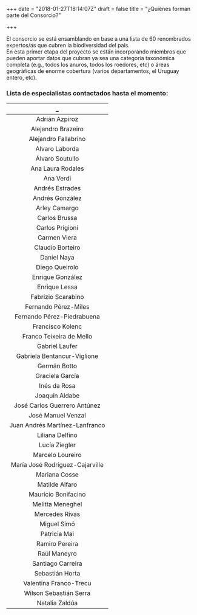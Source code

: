 +++
date = "2018-01-27T18:14:07Z"
draft = false
title = "¿Quiénes forman parte del Consorcio?"

+++

El consorcio se está ensamblando en base a una lista de 60 renombrados expertos/as que cubren la biodiversidad del país.
<br />
En esta primer etapa del proyecto se están incorporando miembros que pueden aportar datos que cubran ya sea una categoría taxonómica completa (e.g., todos los anuros, todos los roedores, etc) o áreas geográficas de enorme cobertura (varios departamentos, el Uruguay entero, etc). 
<br />

### Lista de especialistas contactados hasta el momento:


| **_** |
|:-------------------------------:|
| Adrián Azpiroz |
| Alejandro Brazeiro |
| Alejandro Fallabrino |
| Alvaro Laborda |
| Álvaro Soutullo |
| Ana Laura Rodales |
| Ana Verdi |
| Andrés Estrades |
| Andrés González |
| Arley Camargo |
| Carlos Brussa |
| Carlos Prigioni |
| Carmen Viera |
| Claudio Borteiro |
| Daniel Naya |
| Diego Queirolo |
| Enrique González |
| Enrique Lessa |
| Fabrizio Scarabino |
| Fernando Pérez-Miles |
| Fernando Pérez-Piedrabuena |
| Francisco Kolenc |
| Franco Teixeira de Mello |
| Gabriel Laufer |
| Gabriela Bentancur-Viglione |
| Germán Botto |
| Graciela García |
| Inés da Rosa |
| Joaquín Aldabe |
| José Carlos Guerrero Antúnez |
| José Manuel Venzal |
| Juan Andrés Martínez-Lanfranco |
| Liliana Delfino |
| Lucía Ziegler |
| Marcelo Loureiro |
| María José Rodríguez-Cajarville |
| Mariana Cosse |
| Matilde Alfaro |
| Mauricio Bonifacino |
| Melitta Meneghel |
| Mercedes Rivas |
| Miguel Simó |
| Patricia Mai |
| Ramiro Pereira |
| Raúl Maneyro |
| Santiago Carreira |
| Sebastián Horta |
| Valentina Franco-Trecu |
| Wilson Sebastián Serra |
| Natalia Zaldúa |
<br />